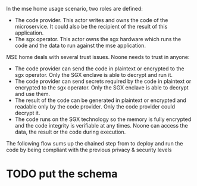 In the mse home usage scenario, two roles are defined:

- The code provider. This actor writes and owns the code of the microservice. It could also be the recipient of the result of this application.
- The sgx operator. This actor owns the sgx hardware which runs the code and the data to run against the mse application.

MSE home deals with several trust issues. Noone needs to trust in anyone:

- The code provider can send the code in plaintext or encrypted to the sgx operator. Only the SGX enclave is able to decrypt and run it.
- The code provider can send secrets required by the code in plaintext or encrypted to the sgx operator. Only the SGX enclave is able to decrypt and use them.
- The result of the code can be generated in plaintext or encrypted and readable only by the code provider. Only the code provider could decrypt it.
- The code runs on the SGX technology so the memory is fully encrypted and the code integrity is verifiable at any times. Noone can access the data, the result or the code during execution.

The following flow sums up the chained step from to deploy and run the code by being compliant with the previous privacy & security levels

# TODO put the schema

